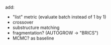 add:
- "list" metric (evaluate batch instead of 1 by 1)
- crossover
- substructure matching
- fragmentation? (AUTOGROW -> "BRICS")
- MCMC? as baseline
